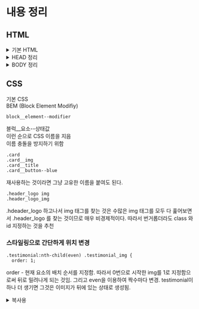 # 내용 정리

## HTML

<details>
<summary>기본 HTML</summary>

Html 문서는 HTML 요소들로 구성됨. 한 쌍으로 이루어짐.  
 paragraph (단락, 절)이라는 의미의 p 태그  
<태그 속성1 = "값"1> 컨텐츠, 보이는 내용 </태그>  
중첩 요소 가능 span, strong 처럼.
컨텐츠가 없는 태그도 있음. (Void Elements) 그래서 Void라는 타입을 지정해주는구나  
이해완

</details>
<details>
<summary>HEAD 정리</summary>

head - 메타데이터 (웹사이트에 대한 설명) : 책 표지  
문서의 메타데이터 + UI상으로 보여지지 않는 정보들  
SEO(타이틀, 설명, 저자), CSS스타일, JS링크 등
charset(문자열 세트) : UTF-8 인코딩

```HTML
<meta charset = "UTF-8">
```

</details>

<details>
<summary>BODY 정리</summary>

head - 메타데이터 (웹사이트에 대한 설명) : 책 표지  
문서의 메타데이터 + UI상으로 보여지지 않는 정보들  
SEO(타이틀, 설명, 저자), CSS스타일, JS링크 등
charset(문자열 세트) : UTF-8 인코딩

body - 웹사이트 내용 (UI) : 책 내용
구조적인 텍스트는 제목, 부제목, 단락으로 구성되어 있음

```HTML
<div> 떡칠하지 말고
<main>, <article>, <section> 을 사용하라.
지금 프로젝트 하는 것처럼 하면 메인이 곧 전체 outline이고 acticle이 2개(상세 페이지, 댓글), section 이 제목, 판매자, 콘텐츠 내용로 구성해야겠다.

```

HTML

```
section*5
```

왜 나에게 \*n 이후 엔터를 하면 똑같이 나온다는 걸 말해주지 않은걸까  
한줄한줄 복사 했는데 😂

```
lorem
```

입숨이 내장되어 있다! 입숨 사이트를 검색해서 넣었는데 그럴 필요가 없었다! 매우 기쁨

</details>

## CSS

<!-- <details> -->
<summary>기본 CSS</summary>
BEM (Block Element Modifiy)

```
block__element--modifier
```

블럭\_\_요소--상태값  
이런 순으로 CSS 이름을 지음  
이름 충돌을 방지하기 위함

```
.card
.card__img
.card__title
.card__button--blue
```

재사용하는 것이라면 그냥 고유한 이름을 붙여도 된다.

```
.header_logo img
.header_logo_img
```

.hdeader_logo 하고나서 img 태그를 찾는 것은 수많은 img 태그를 모두 다 훑어보면서 .header_logo 를 찾는 것이므로 매우 비경제적이다. 따라서 번거롭더라도 class 와 id 지정하는 것을 추천

### 스타일링으로 간단하게 위치 변경

```
.testimonial:nth-child(even) .testimonial_img {
  order: 1;
```

order - 현재 요소의 배치 순서를 지정함. 따라서 0번으로 시작한 img를 1로 지정함으로써 뒤로 밀려나게 되는 것임.
그리고 even을 이용하여 짝수마다 변경. testimonial이 하나 더 생기면 그것은 이미지가 뒤에 있는 상태로 생성됨.

</details>

<details>
<summary>복사용<summary>
</details>

